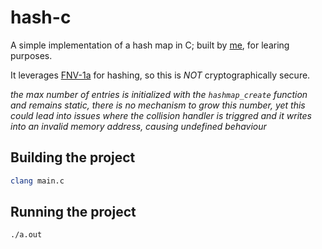 # hash-c
A simple implementation of a hash map in C; built by [me](https://github.com/julio-alv), for learing purposes.

It leverages [FNV-1a](https://en.wikipedia.org/wiki/Fowler%E2%80%93Noll%E2%80%93Vo_hash_function) for hashing, so this is *NOT* cryptographically secure.

_the max number of entries is initialized with the `hashmap_create` function and remains static, there is no mechanism to grow this number, yet_
_this could lead into issues where the collision handler is triggred and it writes into an invalid memory address, causing undefined behaviour_

## Building the project

```sh
clang main.c
```

## Running the project

```sh
./a.out
```
